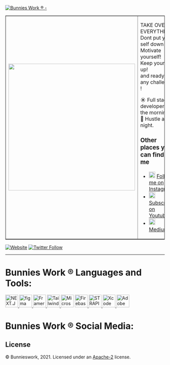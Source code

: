 [![Bunnies Work ® - ](https://firebasestorage.googleapis.com/v0/b/bunniesworks.appspot.com/o/logo%2Fbunniesworks.png?alt=media&token=1897189c-c2bd-4c1e-a4ae-5d14790c56aa)](https://bunnieswork.com)

<table  border="1" cellspacing="0" cellpadding="0">
  <tr>
    <td style="border: 1">
      <img width="400" src="https://static.wikia.nocookie.net/vsbattles/images/b/b0/Bonnie2.gif/revision/latest/scale-to-width-down/340?cb=20180822133920" />
    </td>
    <td style="border: 1">
      <p>
      TAKE OVER EVERYTHING!<br/>
      Dont put your self down ! Motivate yourself! Keep yourself up! 
      <br/>
        and ready for any challenge !
      </p>
      <p>
        ☀️ Full stack developer in the morning.
        🌙 Hustle at night.
      </p>
      <h3>Other places you can find me</h3>
      <ul>
        <li>
          <img width="20" src="https://media4.giphy.com/media/QWpK88H1g9PtmtQly1/giphy.gif" /> <a href="https://www.instagram.com/bunnieswork/">Follow me on Instagram</a>
        </li>
        <li>
          <img width="20" src="https://cliply.co/wp-content/uploads/2019/07/371907120_YOUTUBE_ICON_TRANSPARENT_400.gif" /> <a href="https://www.youtube.com/channel/UC0QaDi9efWA8yIZkD8lTWhw">Subscribe on Youtube</a> 
        </li>
        <li>
          <img width="20" src="https://cdn4.iconfinder.com/data/icons/social-media-2210/24/Medium-512.png" /> <a href="https://medium.com/@bunniesworkr">Medium.</a>
        </li>
      </ul>
    </td>
  </tr>
</table>

[![Website](https://img.shields.io/website?label=BunniesWork.com&style=for-the-badge&url=https%3A%2F%2Fbunniesworks.web.app)](https://bunniesworks.web.app)
[![Twitter Follow](https://img.shields.io/twitter/follow/BunniesWork?color=1DA1F2&logo=twitter&style=for-the-badge)](https://twitter.com/intent/follow?original_referer=https%3A%2F%2Fgithub.com%2FBunniesWork&screen_name=BuniesWork)

---

<h1 align="left">Bunnies Work ® Languages and Tools: </h1> 
  
<a href="https://nextjs.org" target="_blank"> <img src="https://www.honext.io/static/images/next_logo.png" alt="NEXT.JS" width="40" height="40"/> </a> <a href="https://www.figma.com/" target="_blank"> <img src="https://www.vectorlogo.zone/logos/figma/figma-icon.svg" alt="figma" width="40" height="40"/> </a> <a href="https://www.framer.com" target="_blank"> <img src="https://i.pinimg.com/originals/ef/c3/be/efc3be8fbc411bc8b469e00e8a37d21b.png" alt="Framer" width="40" height="40"/> </a> <a href="https://tailwindcss.com" target="_blank"> <img src="https://symbols.getvecta.com/stencil_97/3_tailwind-css-icon.43c02f69bf.png" alt="Tailwindcss" width="40" height="40"/> </a> <a href="https://code.visualstudio.com" target="_blank"> <img src="https://user-images.githubusercontent.com/674621/71187801-14e60a80-2280-11ea-94c9-e56576f76baf.png" alt="Microsoft VSCODE" width="40" height="40"/></a> <a href="https://firebase.google.com/" target="_blank"> <img src="https://cdn4.iconfinder.com/data/icons/google-i-o-2016/512/google_firebase-2-512.png" alt="Firebase" width="40" height="40"/> </a> <a href="https://strapi.io" target="_blank"> <img src="https://cdn.ireland.production.livestorm.io/uploads/organization/avatar/882e1503-2656-4027-980f-758580766a2a/size_120x120_94540bf1-2162-4302-a2f7-6aecb573e2c7.png?v=1590668279" alt="STRAPI" width="40" height="40"/> </a> <a href="https://developer.apple.com/xcode/" target="_blank"> <img src="https://upload.wikimedia.org/wikipedia/en/0/0c/Xcode_icon.png" alt="Xcode" width="40" height="40"/> </a> <a href="https://www.adobe.com/" target="_blank"> <img src="https://premierepro.net/wp-content/uploads/2020/12/Creative-Cloud-512.png" alt="Adobe Creative" width="40" height="40"/> </a>

<h1 align="left">Bunnies Work ® Social Media: </h1> 

## License

© Bunnieswork, 2021. Licensed under an [Apache-2](LICENSE) license.

